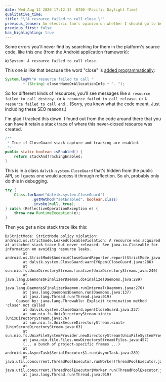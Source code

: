 ```yaml
---
date: Wed Aug 12 2020 17:12:17 -0700 (Pacific Daylight Time)
qualitative_time: 
title: "\"A resource failed to call close.\""
previous_teaser: An electric fan's opinion on whether I should go to bed earlier
previous_first: false
has_highlighting: true
---
```

Some errors you'll never find by searching for them in the platform's source code, like this one (from the Android application framework):

```
W/System: A resource failed to call close.
```

This one is like that because the word "close" is [added programmatically](https://cs.android.com/android/platform/superproject/+/android-10.0.0_r30:libcore/dalvik/src/main/java/dalvik/system/CloseGuard.java;l=279):

```java
System.logW("A resource failed to call "
        + (String) closerNameOrAllocationInfo + ". ");
```

So for different kinds of resources, you'll see messages like `A resource failed to call destroy.` or `A resource failed to call release.` or `A resource failed to call end.`. (Sorry, you knew what the code meant. Just including these SEO reasons.)

I'm glad I tracked this down.
I found out from the code around there that you can have it retain a stack trace of where this never-closed resource was created.

```java
/**
 * True if CloseGuard stack capture and tracking are enabled.
 */
public static boolean isEnabled() {
    return stackAndTrackingEnabled;
}
```

This is in a class `dalvik.system.CloseGuard` that's hidden from the public API, so I guess one would access it through reflection.
So uh, probably only do this in debugging.

```java
try {
	Class.forName("dalvik.system.CloseGuard")
			.getMethod("setEnabled", boolean.class)
			.invoke(null, true);
} catch (ReflectiveOperationException e) {
	throw new RuntimeException(e);
}
```

Then you get a nice stack trace like this:

```
D/StrictMode: StrictMode policy violation: android.os.strictmode.LeakedClosableViolation: A resource was acquired at attached stack trace but never released. See java.io.Closeable for information on avoiding resource leaks.
        at android.os.StrictMode$AndroidCloseGuardReporter.report(StrictMode.java:1877)
        at dalvik.system.CloseGuard.warnIfOpen(CloseGuard.java:286)
        at sun.nio.fs.UnixDirectoryStream.finalize(UnixDirectoryStream.java:240)
        at java.lang.Daemons$FinalizerDaemon.doFinalize(Daemons.java:289)
        at java.lang.Daemons$FinalizerDaemon.runInternal(Daemons.java:276)
        at java.lang.Daemons$Daemon.run(Daemons.java:137)
        at java.lang.Thread.run(Thread.java:919)
     Caused by: java.lang.Throwable: Explicit termination method 'close' not called
        at dalvik.system.CloseGuard.open(CloseGuard.java:237)
        at sun.nio.fs.UnixDirectoryStream.<init>(UnixDirectoryStream.java:76)
        at sun.nio.fs.UnixSecureDirectoryStream.<init>(UnixSecureDirectoryStream.java:63)
        at sun.nio.fs.UnixFileSystemProvider.newDirectoryStream(UnixFileSystemProvider.java:436)
        at java.nio.file.Files.newDirectoryStream(Files.java:457)
        (... a bunch of project-specific frames ...)
        at android.os.AsyncTask$SerialExecutor$1.run(AsyncTask.java:289)
        at java.util.concurrent.ThreadPoolExecutor.runWorker(ThreadPoolExecutor.java:1167)
        at java.util.concurrent.ThreadPoolExecutor$Worker.run(ThreadPoolExecutor.java:641)
        at java.lang.Thread.run(Thread.java:919) 
```
